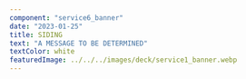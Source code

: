 ```yaml
---
component: "service6_banner"
date: "2023-01-25"
title: SIDING
text: "A MESSAGE TO BE DETERMINED"
textColor: white
featuredImage: ../../../images/deck/service1_banner.webp
---
```

